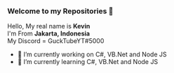 ### Welcome to my Repositories 👋
Hello, My real name is **Kevin**
<br/>I'm From **Jakarta, Indonesia**
<br/>My Discord = GuckTubeYT#5000
- 🔭 I’m currently working on C#, VB.Net and Node JS
- 🌱 I’m currently learning C#, VB.Net and Node JS

